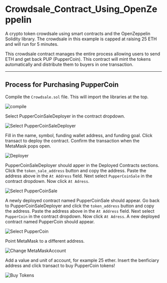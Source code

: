 # Crowdsale_Contract_Using_OpenZeppelin
A crypto token crowdsale using smart contracts and the OpenZeppelin Solidity library. The crowdsale in this example is capped at raising 25 ETH and will run for 5 minutes.

This crowdsale contract manages the entire process allowing users to send ETH and get back PUP (PupperCoin). This contract will mint the tokens automatically and distribute them to buyers in one transaction.



---

## Process for Purchasing PupperCoin

Compile the `Crowdsale.sol` file. This will import the libraries at the top.

![compile](Images/compile.jpg)

Select PupperCoinSaleDeployer in the contract dropdown.

![Select PupperCoinSaleDeployer](Images/SelectPupperCoinSaleDeployer.jpg)

Fill in the name, symbol, funding wallet address, and funding goal. Click transact to deploy the contract. Confirm the transaction when the MetaMask pops open.

![Deployer](Images/DeployPupperCoinSaleDeployer.jpg)

PupperCoinSaleDeployer should apper in the Deployed Contracts sections. Click the `token_sale_address` button and copy the address. Paste the address above in the `At Address` field. Next select `PupperCoinSale` in the contract dropdown. Now click `At Adress`. 

![Select PupperCoinSale](Images/PupperCoinSale.jpg)


A newly deployed contract named PupperCoinSale should appear. Go back to PupperCoinSaleDeployer and click the `token_address` button and copy the address. Paste the address above in the `At Address` field. Next select `PupperCoin` in the contract dropdown. Now click `At Adress`. A new deployed contract named PupperCoin should appear.

![Select PupperCoin](Images/PupperCoin.jpg)

Point MetaMask to a different address.

![Change MetaMaskAccount](Images/SwitchToSecondMetaMaskAccount.jpg)

Add a value and unit of account, for example 25 ether. Insert the benficiary address and click transact to buy PupperCoin tokens! 

![Buy Tokens](Images/buyTokens.jpg)

